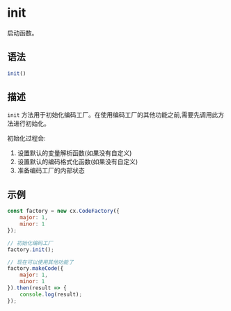# init

启动函数。

## 语法

```javascript
init()
```

## 描述

`init` 方法用于初始化编码工厂。在使用编码工厂的其他功能之前,需要先调用此方法进行初始化。

初始化过程会:
1. 设置默认的变量解析函数(如果没有自定义)
2. 设置默认的编码格式化函数(如果没有自定义)
3. 准备编码工厂的内部状态

## 示例

```javascript
const factory = new cx.CodeFactory({
    major: 1,
    minor: 1
});

// 初始化编码工厂
factory.init();

// 现在可以使用其他功能了
factory.makeCode({
    major: 1,
    minor: 1
}).then(result => {
    console.log(result);
});
``` 